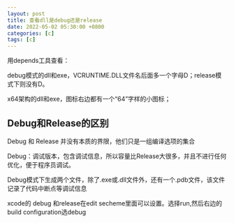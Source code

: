 ```yaml
---
layout: post
title: 查看dll是debug还是release
date: 2022-05-02 05:30:00 +0800
categories: [c]
tags: [c]
---
```

用depends工具查看：

debug模式的dll和exe，VCRUNTIME.DLL文件名后面多一个字母D；release模式下则没有D。

x64架构的dll和exe，图标右边都有一个“64”字样的小图标；

## Debug和Release的区别
Debug 和 Release 并没有本质的界限，他们只是一组编译选项的集合

Debug：调试版本，包含调试信息，所以容量比Release大很多，并且不进行任何优化，便于程序员调试。

Debug模式下生成两个文件，除了.exe或.dll文件外，还有一个.pdb文件，该文件记录了代码中断点等调试信息

xcode的 debug 和release在edit secheme里面可以设置。选择run,然后右边的build configuration选debug